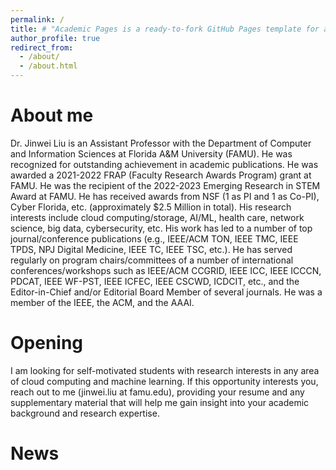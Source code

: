 ```yaml
---
permalink: /
title: # "Academic Pages is a ready-to-fork GitHub Pages template for academic personal websites"
author_profile: true
redirect_from: 
  - /about/
  - /about.html
---
```

About me
======
Dr. Jinwei Liu is an Assistant Professor with the Department of Computer and Information Sciences at Florida A&M University (FAMU). He was recognized for outstanding achievement in academic publications. He was awarded a 2021-2022 FRAP (Faculty Research Awards Program) grant at FAMU. He was the recipient of the 2022-2023 Emerging Research in STEM Award at FAMU. He has received awards from NSF (1 as PI and 1 as Co-PI), Cyber Florida, etc. (approximately $2.5 Million in total). His research interests include cloud computing/storage, AI/ML, health care, network science, big data, cybersecurity, etc. His work has led to a number of top journal/conference publications (e.g., IEEE/ACM TON, IEEE TMC, IEEE TPDS, NPJ Digital Medicine, IEEE TC, IEEE TSC, etc.). He has served regularly on program chairs/committees of a number of international conferences/workshops such as IEEE/ACM CCGRID, IEEE ICC, IEEE ICCCN, PDCAT, IEEE WF-PST, IEEE ICFEC, IEEE CSCWD, ICDCIT, etc., and the Editor-in-Chief and/or Editorial Board Member of several journals. He was a member of the IEEE, the ACM, and the AAAI.

Opening
======
I am looking for self-motivated students with research interests in any area of cloud computing and machine learning. If this opportunity interests you, reach out to me (jinwei.liu at famu.edu), providing your resume and any supplementary material that will help me gain insight into your academic background and research expertise.

News
======



